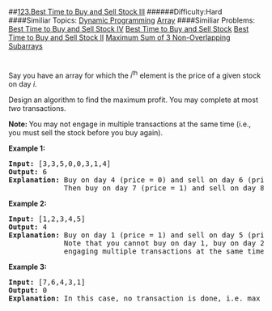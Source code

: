 ##[123.Best Time to Buy and Sell Stock III](https://leetcode.com/problems/best-time-to-buy-and-sell-stock-iii/description/ "123.Best Time to Buy and Sell Stock III")
######Difficulty:Hard
####Similiar Topics:
  [Dynamic Programming](https://leetcode.com//tag/dynamic-programming)  [Array](https://leetcode.com//tag/array)
####Similiar Problems:
  [Best Time to Buy and Sell Stock IV](https://leetcode.com//problems/best-time-to-buy-and-sell-stock-iv)  [Best Time to Buy and Sell Stock](https://leetcode.com//problems/best-time-to-buy-and-sell-stock)  [Best Time to Buy and Sell Stock II](https://leetcode.com//problems/best-time-to-buy-and-sell-stock-ii)  [Maximum Sum of 3 Non-Overlapping Subarrays](https://leetcode.com//problems/maximum-sum-of-3-non-overlapping-subarrays)
<div class="question-description__3U1T" style="padding-top: 10px;"><div><p>Say you have an array for which the <em>i</em><sup>th</sup> element is the price of a given stock on day <em>i</em>.</p>

<p>Design an algorithm to find the maximum profit. You may complete at most <em>two</em> transactions.</p>

<p><strong>Note:&#160;</strong>You may not engage in multiple transactions at the same time (i.e., you must sell the stock before you buy again).</p>

<p><strong>Example 1:</strong></p>

<pre><strong>Input:</strong> [3,3,5,0,0,3,1,4]
<strong>Output:</strong> 6
<strong>Explanation:</strong> Buy on day 4 (price = 0) and sell on day 6 (price = 3), profit = 3-0 = 3.
&#160;            Then buy on day 7 (price = 1) and sell on day 8 (price = 4), profit = 4-1 = 3.</pre>

<p><strong>Example 2:</strong></p>

<pre><strong>Input:</strong> [1,2,3,4,5]
<strong>Output:</strong> 4
<strong>Explanation:</strong> Buy on day 1 (price = 1) and sell on day 5 (price = 5), profit = 5-1 = 4.
&#160;            Note that you cannot buy on day 1, buy on day 2 and sell them later, as you are
&#160;            engaging multiple transactions at the same time. You must sell before buying again.
</pre>

<p><strong>Example 3:</strong></p>

<pre><strong>Input:</strong> [7,6,4,3,1]
<strong>Output:</strong> 0
<strong>Explanation:</strong> In this case, no transaction is done, i.e. max profit = 0.</pre>
</div></div><div> </div><div> </div><div> </div><div> </div><div> </div><div> </div><div> </div><div> </div><div> </div><div> </div><div> </div><div> </div><div> </div><div> </div><div> </div><div> </div><div> </div><div> </div><div> </div><div> </div><div> </div><div> </div><div> </div><div> </div><div> </div><div> </div><div> </div><div> </div><div> </div><div> </div><div> </div><div> </div><div> </div><div> </div><div> </div><div> </div><div> </div><div> </div><div> </div><div> </div><div> </div><div> </div><div> </div><div> </div><div> </div><div> </div><div> </div><div> </div><div> </div><div> </div><div> </div><div> </div><div> </div><div> </div><div> </div><div> </div><div> </div><div> </div><div> </div><div> </div><div> </div><div> </div><div> </div><div> </div><div> </div><div> </div><div> </div><div> </div><div> </div><div> </div><div> </div><div> </div><div> </div><div> </div><div> </div><div> </div><div> </div><div> </div><div> </div><div> </div><div> </div><div> </div><div> </div><div> </div><div> </div><div> </div><div> </div><div> </div><div> </div><div> </div><div> </div><div> </div><div> </div><div> </div><div> </div><div> </div><div> </div><div> </div><div> </div><div> </div><div> </div><div> </div><div> </div><div> </div><div> </div><div> </div><div> </div><div> </div><div> </div><div> </div><div> </div><div> </div>